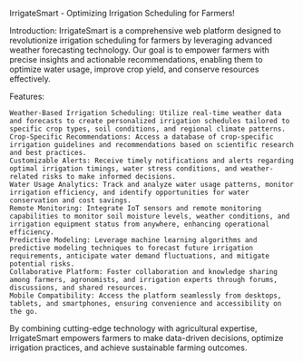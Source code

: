 IrrigateSmart - Optimizing Irrigation Scheduling for Farmers!

Introduction:
IrrigateSmart is a comprehensive web platform designed to revolutionize irrigation scheduling for farmers by leveraging advanced weather forecasting technology. Our goal is to empower farmers with precise insights and actionable recommendations, enabling them to optimize water usage, improve crop yield, and conserve resources effectively.

Features:

    Weather-Based Irrigation Scheduling: Utilize real-time weather data and forecasts to create personalized irrigation schedules tailored to specific crop types, soil conditions, and regional climate patterns.
    Crop-Specific Recommendations: Access a database of crop-specific irrigation guidelines and recommendations based on scientific research and best practices.
    Customizable Alerts: Receive timely notifications and alerts regarding optimal irrigation timings, water stress conditions, and weather-related risks to make informed decisions.
    Water Usage Analytics: Track and analyze water usage patterns, monitor irrigation efficiency, and identify opportunities for water conservation and cost savings.
    Remote Monitoring: Integrate IoT sensors and remote monitoring capabilities to monitor soil moisture levels, weather conditions, and irrigation equipment status from anywhere, enhancing operational efficiency.
    Predictive Modeling: Leverage machine learning algorithms and predictive modeling techniques to forecast future irrigation requirements, anticipate water demand fluctuations, and mitigate potential risks.
    Collaborative Platform: Foster collaboration and knowledge sharing among farmers, agronomists, and irrigation experts through forums, discussions, and shared resources.
    Mobile Compatibility: Access the platform seamlessly from desktops, tablets, and smartphones, ensuring convenience and accessibility on the go.

By combining cutting-edge technology with agricultural expertise, IrrigateSmart empowers farmers to make data-driven decisions, optimize irrigation practices, and achieve sustainable farming outcomes.
